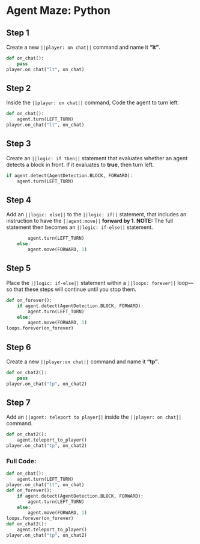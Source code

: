 ﻿# Agent Maze: Python


## Step 1
Create a new ``||player: on chat||`` command and name it **“it”**.

```python
def on_chat():
    pass
player.on_chat("lt", on_chat)
```

## Step 2

Inside the ``||player: on chat||`` command,  Code the agent to turn left.

```python
def on_chat():
    agent.turn(LEFT_TURN)
player.on_chat("lt", on_chat)
```

## Step 3

Create an ``||logic: if then||`` statement that evaluates whether an agent detects a block in front. If it evaluates to **true**, then turn left.

```python
if agent.detect(AgentDetection.BLOCK, FORWARD):
    agent.turn(LEFT_TURN)
```

## Step 4

Add an ``||logic: else||`` to the ``||logic: if||`` statement, that includes an instruction to have the ``||agent:move||`` **forward by 1**.  **NOTE:** The full statement then becomes an ``||logic: if-else||`` statement.

```python
        agent.turn(LEFT_TURN)
    else:
        agent.move(FORWARD, 1)
```

## Step 5

Place the ``||logic: if-else||`` statement within a ``||loops: forever||`` loop—so that these steps will continue until you stop them.

```python
def on_forever():
    if agent.detect(AgentDetection.BLOCK, FORWARD):
        agent.turn(LEFT_TURN)
    else:
        agent.move(FORWARD, 1)
loops.forever(on_forever)
```

## Step 6

Create a new ``||player:on chat||`` command and name it **“tp”**.

```python
def on_chat2():
    pass
player.on_chat("tp", on_chat2)
```

## Step 7

Add an ``||agent: teleport to player||`` inside the ``||player: on chat||`` command.

```python
def on_chat2():
    agent.teleport_to_player()
player.on_chat("tp", on_chat2)
```

### Full Code: 

```python
def on_chat():
    agent.turn(LEFT_TURN)
player.on_chat("lt", on_chat)
def on_forever():
    if agent.detect(AgentDetection.BLOCK, FORWARD):
        agent.turn(LEFT_TURN)
    else:
        agent.move(FORWARD, 1)
loops.forever(on_forever)
def on_chat2():
    agent.teleport_to_player()
player.on_chat("tp", on_chat2)
```

